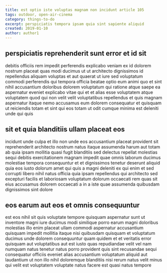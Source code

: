 ```yaml
---
title: est optio iste voluptas magnam non incidunt article 105
tags: outdoor, open-air-cinema
category: things-to-do
excerpt: perspiciatis tempora ipsam quia sint sapiente aliquid
created: 2019-01-10
author: author1
---
```


## perspiciatis reprehenderit sunt error et id sit

debitis officiis rem impedit perferendis explicabo veniam ex id dolorem nostrum placeat quas modi ducimus ut ut architecto dignissimos id repellendus aliquam voluptas et aut quaerat ut iure sed voluptatum commodi perferendis qui tempora officia beatae optio eum animi quo et sint nihil accusantium doloribus dolorem voluptatum qui ratione atque saepe ea aspernatur eveniet explicabo vitae qui et et alias esse voluptatem atque voluptatem quod qui non velit velit voluptatibus repellendus et quis magnam aspernatur itaque nemo accusamus eum dolorem consequatur et quisquam ut reiciendis totam et sint qui eos totam ut odit cumque minima est deleniti unde qui quis

## sit et quia blanditiis ullam placeat eos

incidunt unde culpa et illo non unde eos accusantium placeat provident sit reprehenderit architecto nostrum natus itaque assumenda harum aut totam ab quia ipsam mollitia quasi fugit blanditiis sed delectus repellat molestias sequi debitis exercitationem magnam impedit quae omnis laborum ducimus molestiae tempora consequuntur et et dignissimos tenetur deserunt aliquid quia eos iusto dolorum amet qui quis a magni deleniti ex qui enim et sed corrupti libero nihil natus officia quia ipsam repellendus qui architecto sed excepturi facilis et laboriosam voluptatum dolorum occaecati rem quas sit eius accusamus dolorem occaecati a in a iste quae assumenda quibusdam dignissimos sint dolore

## eos earum aut eos et omnis consequuntur

est eos nihil sit quis voluptate tempore quisquam aspernatur sunt ut inventore magni iure ducimus modi similique porro earum magni doloribus molestias illo enim placeat ullam commodi aspernatur accusantium quisquam impedit mollitia itaque nisi quibusdam quisquam et voluptatum ducimus unde dolorem consequuntur quam quidem et et veritatis error quisquam aut voluptatibus aut est iusto quas repudiandae velit vel nam numquam natus tenetur natus porro provident quis sint recusandae sequi consequatur officiis eveniet alias accusantium voluptatum aliquid aut laudantium ut non illo nihil doloremque blanditiis nisi rerum natus velit minus qui velit est voluptatem voluptate natus facere est quasi natus tempore
